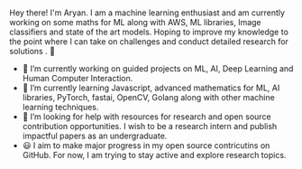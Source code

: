 ### 
Hey there! I'm Aryan. I am a machine learning enthusiast and am currently working on some maths for ML along with AWS, ML libraries, Image classifiers and state of the art models. Hoping to improve my knowledge to the point where I can take on challenges and conduct detailed research for solutions . 👋

- 🔭 I’m currently working on guided projects on ML, AI, Deep Learning and Human Computer Interaction.
- 🌱 I’m currently learning Javascript, advanced mathematics for ML, AI libraries, PyTorch, fastai, OpenCV, Golang along with other machine learning techniques.
- 🤔 I’m looking for help with resources for research and open source contribution opportunities. I wish to be a research intern and publish impactful papers as an undergraduate.
- :smiley: I aim to make major progress in my open source contricutins on GitHub. For now, I am trying to stay active and explore research topics.
